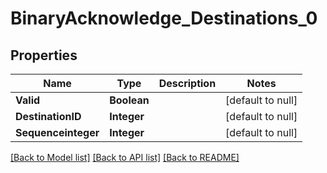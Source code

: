 # BinaryAcknowledge_Destinations_0
## Properties

| Name | Type | Description | Notes |
|------------ | ------------- | ------------- | -------------|
| **Valid** | **Boolean** |  | [default to null] |
| **DestinationID** | **Integer** |  | [default to null] |
| **Sequenceinteger** | **Integer** |  | [default to null] |

[[Back to Model list]](../README.md#documentation-for-models) [[Back to API list]](../README.md#documentation-for-api-endpoints) [[Back to README]](../README.md)

